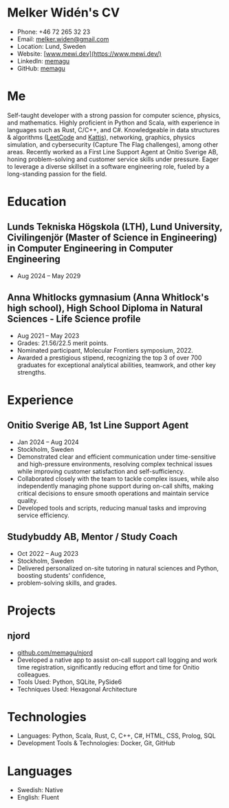 # Melker Widén's CV

- Phone: +46 72 265 32 23
- Email: [melker.widen@gmail.com](mailto:melker.widen@gmail.com)
- Location: Lund, Sweden
- Website: [www.mewi.dev](https://www.mewi.dev/)
- LinkedIn: [memagu](https://linkedin.com/in/memagu)
- GitHub: [memagu](https://github.com/memagu)


# Me

Self-taught developer with a strong passion for computer science, physics, and mathematics. Highly proficient in Python and Scala, with experience in languages such as Rust, C/C++, and C#. Knowledgeable in data structures & algorithms ([LeetCode](https://leetcode.com/) and [Kattis](https://open.kattis.com/)), networking, graphics, physics simulation, and cybersecurity (Capture The Flag challenges), among other areas. Recently worked as a First Line Support Agent at Onitio Sverige AB, honing problem-solving and customer service skills under pressure. Eager to leverage a diverse skillset in a software engineering role, fueled by a long-standing passion for the field.

# Education

## Lunds Tekniska Högskola (LTH), Lund University, Civilingenjör (Master of Science in Engineering) in Computer Engineering in Computer Engineering

- Aug 2024 – May 2029

## Anna Whitlocks gymnasium (Anna Whitlock's high school), High School Diploma in Natural Sciences - Life Science profile

- Aug 2021 – May 2023
- Grades: 21.56/22.5 merit points.
- Nominated participant, Molecular Frontiers symposium, 2022.
- Awarded a prestigious stipend, recognizing the top 3 of over 700 graduates for exceptional analytical abilities, teamwork, and other key strengths.

# Experience

## Onitio Sverige AB, 1st Line Support Agent

- Jan 2024 – Aug 2024
- Stockholm, Sweden
- Demonstrated clear and efficient communication under time-sensitive and high-pressure environments, resolving complex technical issues while improving customer satisfaction and self-sufficiency.
- Collaborated closely with the team to tackle complex issues, while also independently managing phone support during on-call shifts, making critical decisions to ensure smooth operations and maintain service quality.
- Developed tools and scripts, reducing manual tasks and improving service efficiency.

## Studybuddy AB, Mentor / Study Coach

- Oct 2022 – Aug 2023
- Stockholm, Sweden
- Delivered personalized on-site tutoring in natural sciences and Python, boosting students' confidence,
- problem-solving skills, and grades.

# Projects

## njord

- [github.com/memagu/njord](https://github.com/memagu/njord)
- Developed a native app to assist on-call support call logging and work time registration, significantly reducing effort and time for Onitio colleagues.
- Tools Used: Python, SQLite, PySide6
- Techniques Used: Hexagonal Architecture

# Technologies

- Languages: Python, Scala, Rust, C, C++, C#, HTML, CSS, Prolog, SQL
- Development Tools & Technologies: Docker, Git, GitHub
# Languages

- Swedish: Native
- English: Fluent
